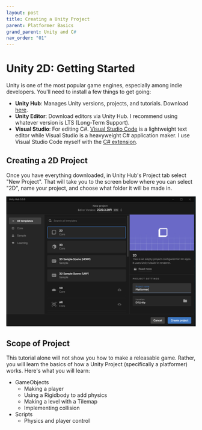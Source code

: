 ```yaml
---
layout: post
title: Creating a Unity Project
parent: Platformer Basics
grand_parent: Unity and C#
nav_order: "01"
---
```


# Unity 2D: Getting Started

Unity is one of the most popular game engines, especially among indie developers. You'll need to install a few things to get going:

- **Unity Hub**: Manages Unity versions, projects, and tutorials. Download [here](https://unity3d.com/get-unity/download).
- **Unity Editor**: Download editors via Unity Hub. I recommend using whatever version is LTS (Long-Term Support).
- **Visual Studio**: For editing C#. [Visual Studio Code](https://code.visualstudio.com/) is a lightweight text editor while Visual Studio is a heavyweight C# application maker. I use Visual Studio Code myself with the [C# extension](https://code.visualstudio.com/docs/languages/csharp).

## Creating a 2D Project

Once you have everything downloaded, in Unity Hub's Project tab select "New Project". That will take you to the screen below where you can select "2D", name your project, and choose what folder it will be made in.

![Create 2D Project](/assets/images/unity/platformer/01/create-project.bmp)

## Scope of Project

This tutorial alone will not show you how to make a releasable game. Rather, you will learn the basics of how a Unity Project (specifically a platformer) works. Here's what you will learn:

- GameObjects
  - Making a player
  - Using a Rigidbody to add physics
  - Making a level with a Tilemap
  - Implementing collision
- Scripts
  - Physics and player control
